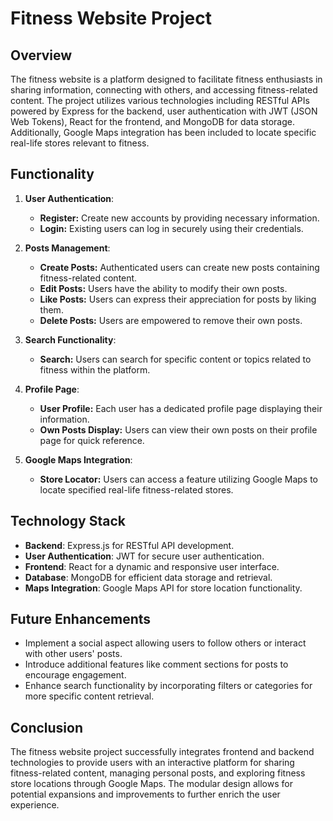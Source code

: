 # Fitness Website Project

## Overview
The fitness website is a platform designed to facilitate fitness enthusiasts in sharing information, connecting with others, and accessing fitness-related content. The project utilizes various technologies including RESTful APIs powered by Express for the backend, user authentication with JWT (JSON Web Tokens), React for the frontend, and MongoDB for data storage. Additionally, Google Maps integration has been included to locate specific real-life stores relevant to fitness.

## Functionality

1. **User Authentication**:
   - **Register:** Create new accounts by providing necessary information.
   - **Login:** Existing users can log in securely using their credentials.

2. **Posts Management**:
   - **Create Posts:** Authenticated users can create new posts containing fitness-related content.
   - **Edit Posts:** Users have the ability to modify their own posts.
   - **Like Posts:** Users can express their appreciation for posts by liking them.
   - **Delete Posts:** Users are empowered to remove their own posts.

3. **Search Functionality**:
   - **Search:** Users can search for specific content or topics related to fitness within the platform.

4. **Profile Page**:
   - **User Profile:** Each user has a dedicated profile page displaying their information.
   - **Own Posts Display:** Users can view their own posts on their profile page for quick reference.

5. **Google Maps Integration**:
   - **Store Locator:** Users can access a feature utilizing Google Maps to locate specified real-life fitness-related stores.

## Technology Stack

- **Backend**: Express.js for RESTful API development.
- **User Authentication**: JWT for secure user authentication.
- **Frontend**: React for a dynamic and responsive user interface.
- **Database**: MongoDB for efficient data storage and retrieval.
- **Maps Integration**: Google Maps API for store location functionality.

## Future Enhancements

- Implement a social aspect allowing users to follow others or interact with other users' posts.
- Introduce additional features like comment sections for posts to encourage engagement.
- Enhance search functionality by incorporating filters or categories for more specific content retrieval.

## Conclusion

The fitness website project successfully integrates frontend and backend technologies to provide users with an interactive platform for sharing fitness-related content, managing personal posts, and exploring fitness store locations through Google Maps. The modular design allows for potential expansions and improvements to further enrich the user experience.
